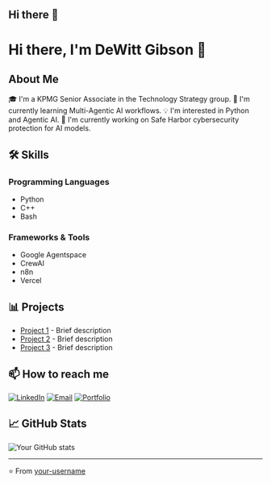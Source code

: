 ## Hi there 👋

# Hi there, I'm DeWitt Gibson 👋

## About Me
🎓 I'm a KPMG Senior Associate in the Technology Strategy group. 
🌱 I'm currently learning Multi-Agentic AI workflows.
💡 I'm interested in Python and Agentic AI.
🔭 I'm currently working on Safe Harbor cybersecurity protection for AI models.

## 🛠 Skills
### Programming Languages
- Python
- C++
- Bash

### Frameworks & Tools
- Google Agentspace
- CrewAI
- n8n
- Vercel

## 📊 Projects
- [Project 1](link) - Brief description
- [Project 2](link) - Brief description
- [Project 3](link) - Brief description

## 📫 How to reach me
[![LinkedIn](https://img.shields.io/badge/LinkedIn-0077B5?style=flat&logo=linkedin&logoColor=white)](your-linkedin-url)
[![Email](https://img.shields.io/badge/Email-D14836?style=flat&logo=gmail&logoColor=white)](mailto:your.email@example.com)
[![Portfolio](https://img.shields.io/badge/Portfolio-000000?style=flat&logo=About.me&logoColor=white)](your-portfolio-url)

## 📈 GitHub Stats
![Your GitHub stats](https://github-readme-stats.vercel.app/api?username=dewittgibson-kpmg&show_icons=true&theme=radical)

---
⭐️ From [your-username](https://github.com/your-username)

